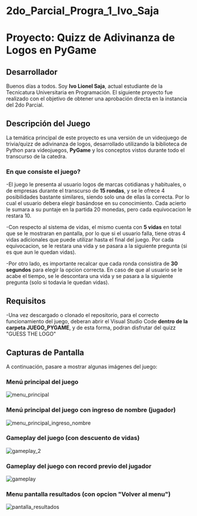 # 2do_Parcial_Progra_1_Ivo_Saja

# Proyecto: Quizz de Adivinanza de Logos en PyGame

## Desarrollador
Buenos días a todos. Soy **Ivo Lionel Saja**, actual estudiante de la Tecnicatura Universitaria en Programación. El siguiente proyecto fue realizado con el objetivo de obtener una aprobación directa en la instancia del 2do Parcial.

## Descripción del Juego
La temática principal de este proyecto es una versión de un videojuego de trivia/quizz de adivinanza de logos, desarrollado utilizando la biblioteca de Python para videojuegos, **PyGame** y los conceptos vistos durante todo el transcurso de la catedra.

### En que consiste el juego?
-El juego le presenta al usuario logos de marcas cotidianas y habituales, o de empresas durante el transcurso de **15 rondas**, y se le ofrece 4 posibilidades bastante similares, siendo solo una de ellas la correcta. Por lo cual el usuario debera elegir basándose en su conocimiento. Cada acierto le sumara a su puntaje en la partida 20 monedas, pero cada equivocacion le restara 10.

-Con respecto al sistema de vidas, el mismo cuenta con **5 vidas** en total que se le mostraran en pantalla, por lo que si el usuario falla, tiene otras 4 vidas adicionales que puede utilizar hasta el final del juego. Por cada equivocacion, se le restara una vida y se pasara a la siguiente pregunta (si es que aun le quedan vidas).

-Por otro lado, es importante recalcar que cada ronda consistira de **30 segundos** para elegir la opcion correcta. En caso de que al usuario se le acabe el tiempo, se le descontara una vida y se pasara a la siguiente pregunta (solo si todavia le quedan vidas). 

## Requisitos
-Una vez descargado o clonado el repositorio, para el correcto funcionamiento del juego, deberan
abrir el Visual Studio Code **dentro de la carpeta JUEGO_PYGAME**, y de esta forma, podran disfrutar
del quizz "GUESS THE LOGO"

## Capturas de Pantalla
A continuación, pasare a mostrar algunas imágenes del juego:

### Menú principal del juego
![menu_principal](https://github.com/Ivosaja/2do_Parcial_Progra_1_Ivo_Saja/assets/133534120/392b3a41-7c0f-4189-8388-c8a29a3cbd54)

### Menú principal del juego con ingreso de nombre (jugador)
![menu_principal_ingreso_nombre](https://github.com/Ivosaja/2do_Parcial_Progra_1_Ivo_Saja/assets/133534120/0defc3fd-f51c-494a-8537-d63e7c553669)

### Gameplay del juego (con descuento de vidas)
![gameplay_2](https://github.com/Ivosaja/2do_Parcial_Progra_1_Ivo_Saja/assets/133534120/22aa6971-1e96-4ae2-929d-09a97fcfc50c)

### Gameplay del juego con record previo del jugador
![gameplay](https://github.com/Ivosaja/2do_Parcial_Progra_1_Ivo_Saja/assets/133534120/79e72f4e-9b18-49a0-86a6-9184134c2d6e)

### Menu pantalla resultados (con opcion "Volver al menu")
![pantalla_resultados](https://github.com/Ivosaja/2do_Parcial_Progra_1_Ivo_Saja/assets/133534120/269df9af-4aba-428c-aab5-351617d13576)


